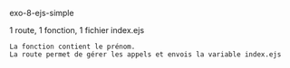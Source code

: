 exo-8-ejs-simple

1 route, 1 fonction, 1 fichier index.ejs

    La fonction contient le prénom.
    La route permet de gérer les appels et envois la variable index.ejs
